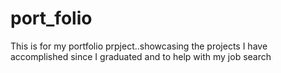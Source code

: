 # port_folio
This is for my portfolio prpject..showcasing the projects I have accomplished since I graduated and to help with my job search
